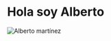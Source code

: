 # Hola soy Alberto
![Alberto martínez](https://github.com/user-attachments/assets/f07c0783-ce10-401e-ab63-d1eab1cb9ff3)

